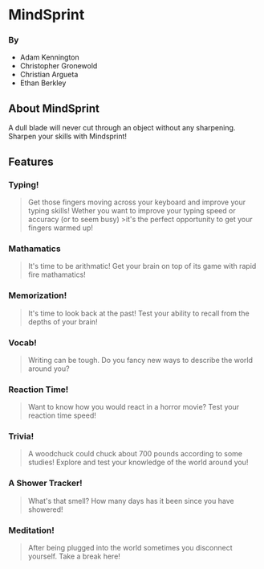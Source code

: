 # MindSprint

### By

-   Adam Kennington
-   Christopher Gronewold
-   Christian Argueta
-   Ethan Berkley

## About MindSprint
A dull blade will never cut through an object without any sharpening. Sharpen your skills with Mindsprint!

## Features

### Typing!

>Get those fingers moving across your keyboard and improve your typing skills! Wether you want to improve your typing speed or accuracy (or to seem busy) >it's the perfect opportunity to get your fingers warmed up!

### Mathamatics

>It's time to be arithmatic! Get your brain on top of its game with rapid fire mathamatics!

### Memorization!

>It's time to look back at the past! Test your ability to recall from the depths of your brain!

### Vocab!

>Writing can be tough. Do you fancy new ways to describe the world around you?

### Reaction Time!

>Want to know how you would react in a horror movie? Test your reaction time speed!

### Trivia!

>A woodchuck could chuck about 700 pounds according to some studies! Explore and test your knowledge of the world around you!

### A Shower Tracker!

>What's that smell? How many days has it been since you have showered!

### Meditation!

>After being plugged into the world sometimes you disconnect yourself. Take a break here!
